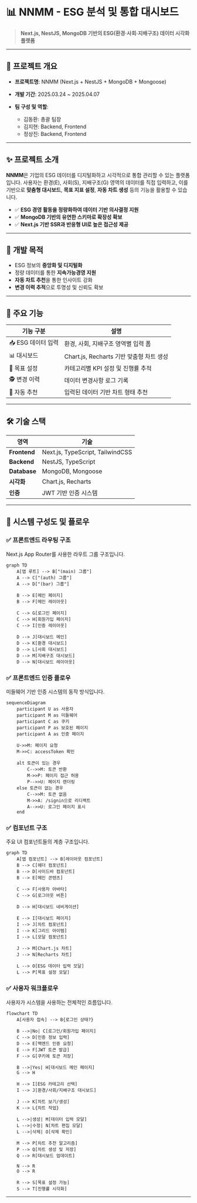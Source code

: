 # 📊 NNMM - ESG 분석 및 통합 대시보드

> **Next.js, NestJS, MongoDB 기반의 ESG(환경·사회·지배구조) 데이터 시각화 플랫폼**

---

## 🧩 프로젝트 개요

- **프로젝트명**: NNMM (Next.js + NestJS + MongoDB + Mongoose)
- **개발 기간**: 2025.03.24 \~ 2025.04.07
- **팀 구성 및 역할**:

  - 김동환: 총괄 팀장
  - 김지현: Backend, Frontend
  - 정상진: Backend, Frontend

---

## ✨ 프로젝트 소개

**NNMM**은 기업의 ESG 데이터를 디지털화하고 시각적으로 통합 관리할 수 있는 플랫폼입니다.
사용자는 환경(E), 사회(S), 지배구조(G) 영역의 데이터를 직접 입력하고, 이를 기반으로 **맞춤형 대시보드**, **목표 지표 설정**, **자동 차트 생성** 등의 기능을 활용할 수 있습니다.

- ✅ **ESG 경영 활동을 정량화하여 데이터 기반 의사결정 지원**
- ✅ **MongoDB 기반의 유연한 스키마로 확장성 확보**
- ✅ **Next.js 기반 SSR과 반응형 UI로 높은 접근성 제공**

---

## 🎯 개발 목적

- ESG 정보의 **중앙화 및 디지털화**
- 정량 데이터를 통한 **지속가능경영 지원**
- **자동 차트 추천**을 통한 인사이트 강화
- **변경 이력 추적**으로 투명성 및 신뢰도 확보

---

## 🔧 주요 기능

| 기능 구분          | 설명                                     |
| ------------------ | ---------------------------------------- |
| 📥 ESG 데이터 입력 | 환경, 사회, 지배구조 영역별 입력 폼      |
| 📊 대시보드        | Chart.js, Recharts 기반 맞춤형 차트 생성 |
| 🎯 목표 설정       | 카테고리별 KPI 설정 및 진행률 추적       |
| 🕵️ 변경 이력       | 데이터 변경사항 로그 기록                |
| 🤖 자동 추천       | 입력된 데이터 기반 차트 형태 추천        |

---

## 🛠 기술 스택

| 영역         | 기술                             |
| ------------ | -------------------------------- |
| **Frontend** | Next.js, TypeScript, TailwindCSS |
| **Backend**  | NestJS, TypeScript               |
| **Database** | MongoDB, Mongoose                |
| **시각화**   | Chart.js, Recharts               |
| **인증**     | JWT 기반 인증 시스템             |

---

## 🧠 시스템 구성도 및 플로우

### ✅ 프론트엔드 라우팅 구조

Next.js App Router를 사용한 라우트 그룹 구조입니다.

```mermaid
graph TD
    A[앱 루트] --> B["(main) 그룹"]
    A --> C["(auth) 그룹"]
    A --> D["(bar) 그룹"]

    B --> E[메인 페이지]
    B --> F[메인 레이아웃]

    C --> G[로그인 페이지]
    C --> H[회원가입 페이지]
    C --> I[인증 레이아웃]

    D --> J[대시보드 메인]
    D --> K[환경 대시보드]
    D --> L[사회 대시보드]
    D --> M[지배구조 대시보드]
    D --> N[대시보드 레이아웃]
```

### ✅ 프론트엔드 인증 플로우

미들웨어 기반 인증 시스템의 동작 방식입니다.

```mermaid
sequenceDiagram
    participant U as 사용자
    participant M as 미들웨어
    participant C as 쿠키
    participant P as 보호된 페이지
    participant A as 인증 페이지

    U->>M: 페이지 요청
    M->>C: accessToken 확인

    alt 토큰이 있는 경우
        C-->>M: 토큰 반환
        M->>P: 페이지 접근 허용
        P-->>U: 페이지 렌더링
    else 토큰이 없는 경우
        C-->>M: 토큰 없음
        M->>A: /signin으로 리디렉트
        A-->>U: 로그인 페이지 표시
    end
```

### ✅ 컴포넌트 구조

주요 UI 컴포넌트들의 계층 구조입니다.

```mermaid
graph TD
    A[앱 컴포넌트] --> B[레이아웃 컴포넌트]
    B --> C[헤더 컴포넌트]
    B --> D[사이드바 컴포넌트]
    B --> E[메인 콘텐츠]

    C --> F[사용자 아바타]
    C --> G[로그아웃 버튼]

    D --> H[대시보드 네비게이션]

    E --> I[대시보드 페이지]
    I --> J[차트 컴포넌트]
    I --> K[그리드 아이템]
    I --> L[모달 컴포넌트]

    J --> M[Chart.js 차트]
    J --> N[Recharts 차트]

    L --> O[ESG 데이터 입력 모달]
    L --> P[목표 설정 모달]
```

### ✅ 사용자 워크플로우

사용자가 시스템을 사용하는 전체적인 흐름입니다.

```mermaid
flowchart TD
    A[사용자 접속] --> B{로그인 상태?}

    B -->|No| C[로그인/회원가입 페이지]
    C --> D[인증 정보 입력]
    D --> E[백엔드 인증 요청]
    E --> F[JWT 토큰 발급]
    F --> G[쿠키에 토큰 저장]

    B -->|Yes| H[대시보드 메인 페이지]
    G --> H

    H --> I[ESG 카테고리 선택]
    I --> J[환경/사회/지배구조 대시보드]

    J --> K[차트 보기/생성]
    K --> L{차트 작업}

    L -->|생성| M[데이터 입력 모달]
    L -->|수정| N[차트 편집 모달]
    L -->|삭제| O[삭제 확인]

    M --> P[차트 추천 알고리즘]
    P --> Q[차트 생성 및 저장]
    Q --> R[대시보드 업데이트]

    N --> R
    O --> R

    R --> S[목표 설정 가능]
    S --> T[진행률 시각화]
```

---
